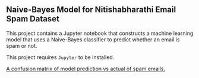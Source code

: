 ## Naive-Bayes Model for Nitishabharathi Email Spam Dataset

This project contains a Jupyter notebook that constructs a machine learning model that uses a Naive-Bayes classifier to predict whether an email is spam or not.

This project requires `Jupyter` to be installed.



[A confusion matrix of model prediction vs actual of spam emails.](https://gist.github.com/admeeer/b1fb2983607322ad01db0bd454c4fdae#file-cfm-png)